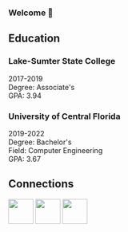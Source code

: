### Welcome 👋

## Education

### Lake-Sumter State College
2017-2019<br>
Degree: Associate's<br>
GPA: 3.94

### University of Central Florida
2019-2022<br>
Degree: Bachelor's<br>
Field: Computer Engineering<br>
GPA: 3.67

## Connections
<a href="https://jayhenry07.github.io/Resume.pdf"><img src="https://image.flaticon.com/icons/png/512/942/942748.png" width="50px"/></a>
<a href="https://jayhenry07.github.io/"><img src="https://image.flaticon.com/icons/png/512/3719/3719350.png" width="50px"/></a>
<a href="https://www.linkedin.com/in/jamie-henry-8ba765154/"><img src="https://image.flaticon.com/icons/png/512/174/174857.png" width="50px"/></a>
